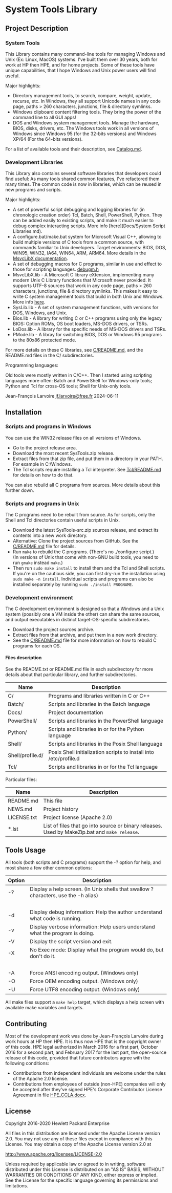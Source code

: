 ﻿System Tools Library
====================

Project Description
-------------------

### System Tools

This Library contains many command-line tools for managing Windows and Unix (Ex: Linux, MacOS) systems.
I've built them over 30 years, both for work at HP then HPE, and for home projects.
Some of these tools have unique capabilities, that I hope Windows and Unix power users will find useful.

Major highlights:

- Directory management tools, to search, compare, weight, update, recurse, etc.
  In Windows, they all support Unicode names in any code page, paths > 260 characters, junctions, file & directory symlinks.
- Windows clipboard content filtering tools. They bring the power of the command line to all GUI apps!
- DOS and Windows system management tools. Manage the hardware, BIOS, disks, drivers, etc.
  The Windows tools work in all versions of Windows since Windows 95 (for the 32-bits versions) and Windows XP/64 (For the 64-bits versions).

For a list of available tools and their description, see [Catalog.md](Docs/Catalog.md).

### Development Libraries

This Library also contains several software libraries that developers could find useful:
As many tools shared common features, I've refactored them many times.
The common code is now in libraries, which can be reused in new programs and scripts.

Major highlights:

- A set of powerful script debugging and logging libraries for (in chronologic creation order) Tcl, Batch, Shell, PowerShell, Python.
  They can be added easily to existing scripts, and make it much easier to debug complex interacting scripts.
  More info [here](Docs/System Script Libraries.md).
- A configure.bat/make.bat system for Microsoft Visual C++, allowing to build multiple versions of C tools from a common source,
  with commands familiar to Unix developers. Target environments: BIOS, DOS, WIN95, WIN32, IA64, WIN64, ARM, ARM64.
  More details in the [MsvcLibX documentation](C/MsvcLibX/README.md).
- A set of debugging macros for C programs, similar in use and effect to those for scripting languages. [debugm.h](C/include/debugm.h)
- MsvcLibX.lib - A Microsoft C library eXtension, implementing many modern Unix C Library functions that Microsoft never provided.
  It supports UTF-8 sources that work in any code page, paths > 260 characters, junctions, file & directory symlinks.
  This makes it easy to write C system management tools that build in both Unix and Windows. More info [here](C/MsvcLibX/README.md).
- SysLib.lib - A set of system management functions, with versions for DOS, Windows, and Unix.
- Bios.lib - A library for writing C or C++ programs using only the legacy BIOS: Option ROMs, OS boot loaders, MS-DOS drivers, or TSRs.
- LoDos.lib - A library for the specific needs of MS-DOS drivers and TSRs.
- PMode.lib - A libray for switching BIOS, DOS or Windows 95 programs to the 80x86 protected mode.

For more details on these C libraries, see [C/README.md](C/README.md), and the README.md files in the C/ subdirectories.

Programming languages:

Old tools were mostly written in C/C++. Then I started using scripting languages more often:
Batch and PowerShell for Windows-only tools; Python and Tcl for cross-OS tools; Shell for Unix-only tools.

Jean-François Larvoire
jf.larvoire@free.fr
2024-06-11


Installation
------------

### Scripts and programs in Windows

You can use the WIN32 release files on all versions of Windows.

* Go to the project release area.
* Download the most recent SysTools.zip release.
* Extract files from that zip file, and put them in a directory in your PATH. For example in C:\Windows.
* The Tcl scripts require installing a Tcl interpreter. See [Tcl/README.md](Tcl/README.md) for details on how to do that.

You can also rebuild all C programs from sources. More details about this further down.

### Scripts and programs in Unix

The C programs need to be rebuilt from source.
As for scripts, only the Shell and Tcl directories contain useful scripts in Unix.

* Download the latest SysTools-src.zip sources release, and extract its contents into a new work directory.
* Alternative: Clone the project sources from GitHub. See the [C/README.md](C/README.md) file for details.
* Run `make` to rebuild the C programs. (There's no ./configure script.)  
  (In versions of Unix that come with non-GNU build tools, you need to run `gmake` instead `make`.) 
* Then run `sudo make install` to install them and the Tcl and Shell scripts.
  If you're on the cautious side, you can first dry-run the installation using `sudo make -n install`.
  Individual scripts and programs can also be installed separately by running `sudo ./install PROGNAME`.

### Development environment

The C development environment is designed so that a Windows and a Unix system (possibly one a VM inside the other)
can share the same sources, and output executables in distinct target-OS-specific subdirectories.

* Download the project sources archive.
* Extract files from that archive, and put them in a new work directory.
* See the [C/README.md](C/README.md) file for more information on how to rebuild C programs for each OS.

#### Files description

See the README.txt or README.md file in each subdirectory for more details about that particular library,
and further subdirectories.

Name             | Description
---------------- | -------------------------------------------------
C/               | Programs and libraries written in C or C++
Batch/           | Scripts and libraries in the Batch language
Docs/            | Project documentation
PowerShell/      | Scripts and libraries in the PowerShell language
Python/          | Scripts and libraries in or for the Python language
Shell/           | Scripts and libraries in the Posix Shell language
Shell/profile.d/ | Posix Shell initialization scripts to install into /etc/profile.d
Tcl/             | Scripts and libraries in or for the Tcl language

Particular files:

Name            | Description
--------------- | ---------------------------------------------------------------
README.md       | This file
NEWS.md         | Project history
LICENSE.txt     | Project license (Apache 2.0)
*.lst           | List of files that go into source or binary releases. Used by MakeZip.bat and `make release`.


Tools Usage
-----------

All tools (both scripts and C programs) support the -? option for help, and most share a few other common options:

Option  | Description
------- | -----------------------------------------------------------------------------
  -?    | Display a help screen. (In Unix shells that swallow ? characters, use the -h alias)
        |  
  -d    | Display debug information: Help the author understand what code is running.
  -v    | Display verbose information: Help users understand what the program is doing.
  -V    | Display the script version and exit.
  -X    | No Exec mode: Display what the program would do, but don't do it.
        |  
  -A    | Force ANSI encoding output. (Windows only)
  -O    | Force OEM encoding output. (Windows only)
  -U    | Force UTF8 encoding output. (Windows only)

All make files support a `make help` target, which displays a help screen with available make variables and targets.


Contributing
------------

Most of the development work was done by Jean-François Larvoire during work hours at HP then HPE.
It is thus now HPE that is the copyright owner of this code.
HPE legal authorized in March 2016 for a first part, October 2016 for a second part, and February 2017 for the last part,
the open-source release of this code, provided that future contributors agree with the following conditions:

- Contributions from independent individuals are welcome under the rules of the Apache 2.0 license.
- Contributions from employees of outside (non-HPE) companies will only be accepted after
  they've signed HPE's Corporate Contributor License Agreement in file [HPE_CCLA.docx](HPE_CCLA.docx).


License
-------

Copyright 2016-2020 Hewlett Packard Enterprise

All files in this distribution are licensed under the Apache License version 2.0.
You may not use any of these files except in compliance with this License.
You may obtain a copy of the Apache License version 2.0 at

http://www.apache.org/licenses/LICENSE-2.0

Unless required by applicable law or agreed to in writing, software
distributed under this License is distributed on an "AS IS" BASIS,
WITHOUT WARRANTIES OR CONDITIONS OF ANY KIND, either express or implied.
See the License for the specific language governing its permissions and
limitations.

